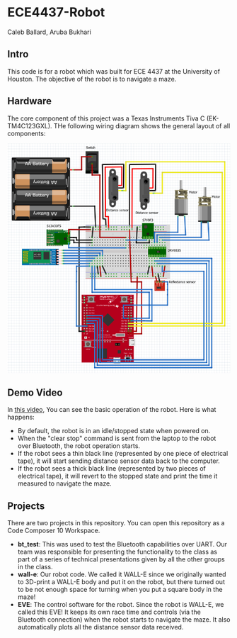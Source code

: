 # ECE4437-Robot

Caleb Ballard, Aruba Bukhari

## Intro

This code is for a robot which was built for ECE 4437 at the University of Houston. The objective of the robot is to navigate a maze.

## Hardware

The core component of this project was a Texas Instruments Tiva C (EK-TM4C123GXL). THe following wiring diagram shows the general layout of all components:

![Wiring Diagram of the robot](wiring.png)

## Demo Video

In [this video](https://photos.app.goo.gl/ea5unZCozoSsS7tX8), You can see the basic operation of the robot. Here is what happens:

- By default, the robot is in an idle/stopped state when powered on.
- When the "clear stop" command is sent from the laptop to the robot over Bluetooth, the robot operation starts.
- If the robot sees a thin black line (represented by one piece of electrical tape), it will start sending distance sensor data back to the computer.
- If the robot sees a thick black line (represented by two pieces of electrical tape), it will revert to the stopped state and print the time it measured to navigate the maze.

## Projects

There are two projects in this repository. You can open this repository as a Code Composer 10 Workspace.

- **bt_test**: This was used to test the Bluetooth capabilities over UART. Our team was responsible for presenting the functionality to the class as part of a series of technical presentations given by all the other groups in the class.
- **wall-e**: Our robot code. We called it WALL-E since we originally wanted to 3D-print a WALL-E body and put it on the robot, but there turned out to be not enough space for turning when you put a square body in the maze!
- **EVE**: The control software for the robot. Since the robot is WALL-E, we called this EVE! It keeps its own race time and controls (via the Bluetooth connection) when the robot starts to navigate the maze. It also automatically plots all the distance sensor data received.

